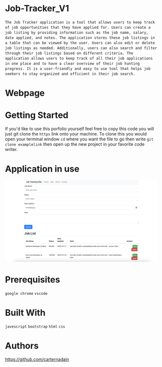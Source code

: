 # Job-Tracker_V1
`The Job Tracker application is a tool that allows users to keep track of job opportunities that they have applied for. Users can create a job listing by providing information such as the job name, salary, date applied, and notes. The application stores these job listings in a table that can be viewed by the user. Users can also edit or delete job listings as needed. Additionally, users can also search and filter through their job listings based on different criteria. The application allows users to keep track of all their job applications in one place and to have a clear overview of their job hunting progress. It is a user-friendly and easy to use tool that helps job seekers to stay organized and efficient in their job search.`

# Webpage 



# Getting Started
If you'd like to use this porfolio yourself feel free to copy this code you will just git clone the `https` link onto your machine. To clone this you would open your terminal window `cd` where you want the file to go then write `git clone examplelink` then open up the new project in your favorite code writer. 

# Application in use
<img src="./images/webpage.png" alt="image of application in use">

# Prerequisites
`google chrome`
`vscode`

# Built With 
`javescript`
`bootstrap`
`html`
`css`

# Authors
https://github.com/carternadain